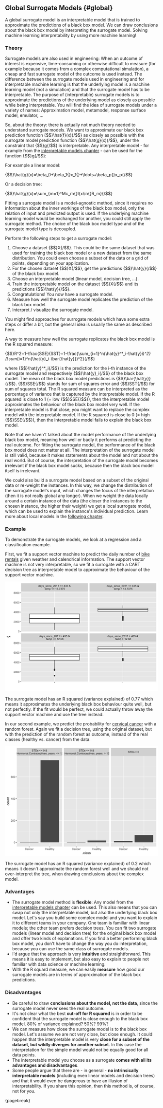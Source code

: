 

## Global Surrogate Models  {#global}

A global surrogate model is an interpretable model that is trained to approximate the predictions of a black box model. We can draw conclusions about the black box model by interpreting the surrogate model. Solving machine learning interpretability by using more machine learning!


### Theory

<!-- origins -->
Surrogate models are also used in engineering:
When an outcome of interest is expensive, time-consuming or otherwise difficult to measure (for example because it comes from a complex computational simulation), a cheap and fast surrogate model of the outcome is used instead. 
The difference between the surrogate models used in engineering and for interpretable machine learning is that the underlying model is a machine learning model (not a simulation) and that the surrogate model has to be interpretable. 
The purpose of (interpretable) surrogate models is to approximate the predictions of the underlying model as closely as possible while being interpretable.
You will find the idea of surrogate models under a variety of names:
Approximation model, metamodel, response surface model, emulator, ...

So, about the theory:  there is actually not much theory needed to understand surrogate models. 
We want to approximate our black box prediction function {$$}\hat{f}(x){/$$} as closely as possible with the surrogate model prediction function {$$}\hat{g}(x){/$$}, under the constraint that {$$}g{/$$} is interpretable.
Any interpretable model - for example from the [interpretable models chapter](#simple) - can be used for the function {$$}g{/$$}:

For example a linear model:

{$$}\hat{g}(x)=\beta_0+\beta_1{}x_1{}+\ldots+\beta_p{}x_p{/$$}

Or a decision tree:

{$$}\hat{g}(x)=\sum_{m=1}^Mc_m{}I\{x\in{}R_m\}{/$$}

Fitting a surrogate model is a model-agnostic method, since it requires no information about the inner workings of the black box model, only the relation of input and predicted output is used. 
If the underlying machine learning model would be exchanged for another, you could still apply the surrogate method.
The choice of the black box model type and of the surrogate model type is decoupled.


Perform the following steps to get a surrogate model:

1. Choose a dataset {$$}X{/$$}. 
This could be the same dataset that was used for training the black box model or a new dataset from the same distribution.
You could even choose a subset of the data or a grid of points, depending on your application. 
1. For the chosen dataset {$$}X{/$$}, get the predictions {$$}\hat{y}{/$$} of the black box model.
1. Choose an interpretable model (linear model, decision tree, ...).
1. Train the interpretable model on the dataset {$$}X{/$$} and its predictions {$$}\hat{y}{/$$}.
1. Congratulations! You now have a surrogate model.
1. Measure how well the surrogate model replicates the prediction of the black box model.
1. Interpret / visualize the surrogate model.

You might find approaches for surrogate models which have some extra steps or differ a bit, but the general idea is usually the same as described here.

<!-- measure fit -->
A way to measure how well the surrogate replicates the black box model is the R squared measure: 

{$$}R^2=1-\frac{SSE}{SST}=1-\frac{\sum_{i=1}^n(\hat{y}^*_i-\hat{y}_i)^2}{\sum_{i=1}^n(\hat{y}_i-\bar{\hat{y}})^2}{/$$}

where {$$}\hat{y}^*_i{/$$} is the prediction for the i-th instance of the surrogate model and respectively {$$}\hat{y}_i{/$$} of the black box model.
The mean of the black box model predictions is {$$}\bar{\hat{y}}{/$$}.
{$$}SSE{/$$} stands for sum of squares error and {$$}SST{/$$} for sum of squares total. 
The R squared measure can be interpreted as the percentage of variance that is captured by the interpretable model. 
If the R squared is close to 1 (= low {$$}SSE{/$$}), then the interpretable model approximates the behaviour of the black box model very well. 
If the interpretable model is that close, you might want to replace the complex model with the interpretable model.
If the R squared is close to 0 (= high {$$}SSE{/$$}), then the interpretable model fails to explain the black box model.

Note that we haven't talked about the model performance of the underlying black box model, meaning how well or badly it performs at predicting the real outcome. 
For fitting the surrogate model, the performance of the black box model does not matter at all. 
The interpretation of the surrogate model is still valid, because it makes statements about the model and not about the real world.
But of course, the interpretation of the surrogate model becomes irrelevant if the black box model sucks, because then the black box model itself is irrelevant.



<!-- More ideas-->
We could also build a surrogate model based on a subset of the original data or re-weight the instances.
In this way, we change the distribution of the surrogate model's input, which changes the focus of the interpretation (then it is not really global any longer).
When we weight the data locally around a certain instance of the data (the closer the instances to the chosen instance, the higher their weight) we get a local surrogate model, which can be used to explain the instance's individual prediction.
Learn more about local models in the [following chapter](#lime).


### Example
To demonstrate the surrogate models, we look at a regression and a classification example.

First, we fit a support vector machine to predict the daily number of [bike rentals](#bike-data) given weather and calendrical information.
The support vector machine is not very interpretable, so we fit a surrogate with a CART decision tree as interpretable model to approximate the behaviour of the support vector machine.

![The terminal nodes of a surrogate tree that approximates the behaviour of a support vector machine trained on the bike rental dataset. The distributions in the nodes show that the surrogate tree predicts a higher number of bike rentals when the weather is above around 13 degrees (Celsius) and when the day was later in the 2 year period (cut point at 435 days).](images/surrogate-bike-1.png)

The surrogate model has an R squared (variance explained) of 0.77 which means it approximates the underlying black box behaviour quite well, but not perfectly.
If the fit would be perfect, we could actually throw away the support vector machine and use the tree instead.

In our second example, we predict the probability for [cervical cancer](#cervical) with a random forest.
Again we fit a decision tree, using the original dataset, but with the prediction of the random forest as outcome, instead of the real classes (healthy vs. cancer) from the data.

![The terminal nodes of a surrogate tree that approximates the behaviour of a random forest trained on the cervical cancer dataset. The counts in the nodes show the distribution of the black box models classifications in the nodes.](images/surrogate-cervical-1.png)

The surrogate model has an R squared (variance explained) of 0.2 which means it doesn't approximate the  random forest well and we should not over-interpret the tree, when drawing conclusions about the complex model.

### Advantages 
- The surrogate model method is **flexible**: Any model from the [interpretable models chapter](#simple) can be used.
This also means that you can swap not only the interpretable model, but also the underlying black box model.
Let's say you build some complex model and you want to explain it to different teams in your company.
One team is familiar with linear models; the other team prefers decision trees.
You can fit two surrogate models (linear model and decision tree) for the original black box model and offer two kinds of explanations.
If you find a better performing black box model, you don't have to change the way you do interpretation, because you can use the same class of surrogate models.
- I'd argue that the approach is very **intuitive** and straightforward.
This means it is easy to implement, but also easy to explain to people not familiar with data science or machine learning.
- With the R squard measure, we can easily **measure** how good our surrogate models are in terms of approximation of the black box predictions. 

### Disadvantages
- Be careful to draw **conclusions about the model, not the data**, since the surrogate model never sees the real outcome.
- It's not clear what the best **cut-off for R squared** is in order to be confident that the surrogate model is close enough to the black box model.
80% of variance explained? 50%? 99%?
- We can measure how close the surrogate model is to the black box model. 
Let's assume we are not very close, but close enough. 
It could happen that the interpretable model is very **close for a subset of the dataset, but wildly diverges for another subset**. 
In this case the interpretation for the simple model would not be equally good for all data points.
- The interpretable model you choose as a surrogate **comes with all its advantages and disadvantages**. 
- Some people argue that there are - in general - **no intrinsically interpretable models** (including even linear models and decision trees) and that it would even be dangerous to have an illusion of interpretability. 
If you share this opinion, then this method is, of course, not for you.

{pagebreak}
